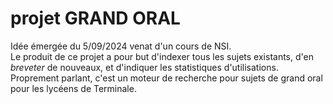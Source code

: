 # projet GRAND ORAL
Idée émergée du 5/09/2024 venat d'un cours de NSI.<br>
Le produit de ce projet a pour but d'indexer tous les sujets existants, d'en _breveter_ de nouveaux, et d'indiquer les statistiques d'utilisations.<br>
Proprement parlant, c'est un moteur de recherche pour sujets de grand oral pour les lycéens de Terminale.